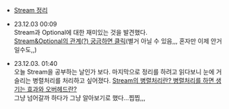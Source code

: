 - [Stream 정리](Stream/README.md)

- 23.12.03 00:09  
Stream과 Optional에 대한 재미있는 것을 발견했다.  
[Stream&Optional의 관계(?) 궁금하면 클릭](Stream/Stream&Optional.md)(별거 아닐 수 있음,,, 혼자만 이제 안거일수도,,)

- 23.12.03. 01:40  
오늘 Stream을 공부하는 날인가 보다. 마지막으로 정리를 하려고 읽다보니 눈에 거슬리는 병렬처리를 처리하고 싶어졌다.
[Stream의 병렬처리란? 병렬처리를 하면 생기는 효과와 오버헤드란?](Stream/Stream병렬처리)  
그냥 넘어갈까 하다가 그냥 알아보기로 했다...찝찝,,,